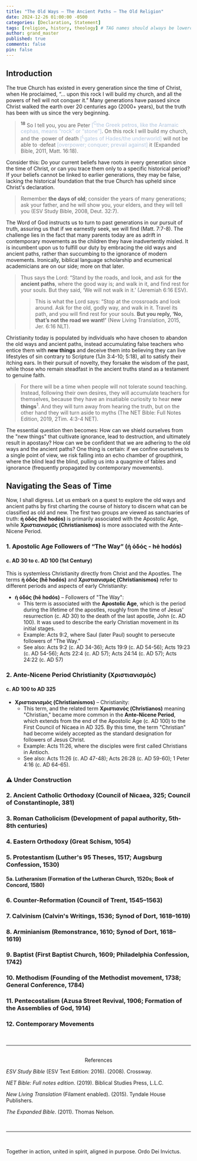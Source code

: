 ```yaml
---
title: "The Old Ways — The Ancient Paths — The Old Religion"
date: 2024-12-26 01:00:00 -0500
categories: [Declaration, Statement]
tags: [religion, history, theology] # TAG names should always be lowercase
author: grand_master
published: true
comments: false
pin: false
---
```


## Introduction

The true Church has existed in every generation since the time of Christ, when He proclaimed, &ldquo;... upon this rock I will build my church, and all the powers of hell will not conquer it.&rdquo; Many generations have passed since Christ walked the earth over 20 centuries ago (2000+ years), but the truth has been with us since the very beginning.

> <sup style="font-weight:bold;">18</sup> So I tell you, you are Peter <span style="color:LightSteelBlue;">[<sup>C</sup>the Greek petros, like the Aramaic cephas, means “rock” or “stone”]</span>. On this rock I will build my church, and the ·power of death <span style="color:LightSteelBlue;">[<sup>L</sup>gates of Hades/the underworld]</span> will not be able to ·defeat <span style="color:LightSteelBlue;">[overpower; conquer; prevail against]</span> it (Expanded Bible, 2011, Matt. 16:18).

Consider this: Do your current beliefs have roots in every generation since the time of Christ, or can you trace them only to a specific historical period? If your beliefs cannot be linked to earlier generations, they may be false, lacking the historical foundation that the true Church has upheld since Christ's declaration.

> Remember **the days of old**; consider the years of many generations; ask your father, and he will show you, your elders, and they will tell you (ESV Study Bible, 2008, Deut. 32:7).

The Word of God instructs us to turn to past generations in our pursuit of truth, assuring us that if we earnestly seek, we will find (Matt. 7:7-8). The challenge lies in the fact that many parents today are as adrift in contemporary movements as the children they have inadvertently misled. It is incumbent upon us to fulfill our duty by embracing the old ways and ancient paths, rather than succumbing to the ignorance of modern movements. Ironically, biblical language scholarship and ecumenical academicians are on our side; more on that later.

> Thus says the Lord: “Stand by the roads, and look, and ask for **the ancient paths**, where the good way is; and walk in it, and find rest for your souls. But they said, ‘We will not walk in it.’ (Jeremiah 6:16 ESV).
>> This is what the Lord says: “Stop at the crossroads and look around. Ask for the old, godly way, and walk in it. Travel its path, and you will find rest for your souls. **But you reply, ‘No, that’s not the road we want!’** (New Living Translation, 2015, Jer. 6:16 NLT).

Christianity today is populated by individuals who have chosen to abandon the old ways and ancient paths, instead accumulating false teachers who entice them with **new things** and deceive them into believing they can live lifestyles of sin contrary to Scripture (1Jn 3:4-10; 5:18), all to satisfy their itching ears. In their pursuit of novelty, they forsake the wisdom of the past, while those who remain steadfast in the ancient truths stand as a testament to genuine faith.

> For there will be a time when people will not tolerate sound teaching. Instead, following their own desires, they will accumulate teachers for themselves, because they have an insatiable curiosity to hear **new things**<sup>1</sup>. And they will turn away from hearing the truth, but on the other hand they will turn aside to myths (The NET Bible: Full Notes Edition, 2019, 2Tim. 4:3-4 NET).

The essential question then becomes: How can we shield ourselves from the "new things" that cultivate ignorance, lead to destruction, and ultimately result in apostasy? How can we be confident that we are adhering to the old ways and the ancient paths? One thing is certain: if we confine ourselves to a single point of view, we risk falling into an echo chamber of groupthink, where the blind lead the blind, pulling us into a quagmire of fables and ignorance (frequently propagated by contemporary movements).

## Navigating the Seas of Time

Now, I shall digress. Let us embark on a quest to explore the old ways and ancient paths by first charting the course of history to discern what can be classified as old and new. The first two groups are viewed as sanctuaries of truth: **ἡ ὁδός (hē hodós)** is primarily associated with the Apostolic Age, while **Χριστιανισμός (Christianismos)** is more associated with the Ante-Nicene Period.

### 1. Apostolic Age Followers of “The Way” (ἡ ὁδός - hė hodós)
#### c. AD 30 to c. AD 100 (1st Century)

This is systemless Christianity directly from Christ and the Apostles. The terms **ἡ ὁδός (hē hodós)** and **Χριστιανισμός (Christianismos)** refer to different periods and aspects of early Christianity:

- **ἡ ὁδός (hē hodós)** – Followers of "The Way":
   - This term is associated with the **Apostolic Age**, which is the period during the lifetime of the apostles, roughly from the time of Jesus' resurrection (c. AD 30) to the death of the last apostle, John (c. AD 100). It was used to describe the early Christian movement in its initial stages.
   - Example: Acts 9:2, where Saul (later Paul) sought to persecute followers of "The Way."
   - See also: Acts 9:2 (c. AD 34-36); Acts 19:9 (c. AD 54-56); Acts 19:23 (c. AD 54-56); Acts 22:4 (c. AD 57); Acts 24:14 (c. AD 57); Acts 24:22 (c. AD 57)

<!-- - Jesus & The Apostles (1st Century): The teachings of Jesus Christ and the writings of the Apostles recorded in the New Testament, which form the foundation of Christian doctrine and belief.

    - Taught trustful belief as justifying: (Rom. 3:28; Eph 2:8-9; Jn 3:16; 5:24; 6:47; 11:25-26; Lk 8:12).
    - Taught repentance alongside faith (Mk 1:15; Lk 13:3; Mt 4:17; Rev 2:5,16,22; 3:3,19) as a turning away (Acts 3:26; cf. Acts 3:19) brought on by Godly sorrow (2 Cor. 7:10). This is corroborated as “feel remorse, repent, be converted (in religio-ethical sense),” according to our most authoritative Greek lexicons. Jesus describes repentance the same as in the OT (Mt. 11:21-22; Job 42:6).
    - Taught “resulting” fruit-bearing (Jn 15:1-17; Mt 7:15-20; 13:1-23; Mk 4:1-20; Lk 6:43-45).
    - Taught “resulting” obedience: (Jn 14:15,21; 15:10).

  - Jesus (c. 6/4 BC – c. AD 30/33).
  - Peter (c. 1 – AD 64/68)
  - Andrew (c. 5/6 – AD 100)
  - James, son of Zebedee (c. 1 – AD 44)
  - John (c. 6 – c. AD 100)
  - Philip (Died c. 80 AD)
  - Bartholomew (Died c. 69/71)
  - Matthew
  - Thomas (Died AD 72)
  - James, son of Alphaeus
  - Jude (Died c. AD 65)
  - Simon the Zealot (Died ~AD 65)
  - Judas Iscariot (Died AD 31)
  - Matthias (Died c. AD 80)
  - Paul (c. 5 - 64/67 AD)
  - Barnabas (Unknown)
  - James, the Lord's brother (Died c. AD 62–69)
  - see Galatians 1:19
  - Andronicus (Unknown)
  see Romans 16:7
  - Junia (Unknown)
  see Romans 16:7
  - Apollos (Died c. AD 100)
  - Epaphroditus (Died Unknown)
  see Philippians 2:25 -->

### 2. Ante-Nicene Period Christianity (Χριστιανισμός)
#### c. AD 100 to AD 325

- **Χριστιανισμός (Christianismos)** – Christianity:
   - This term, and the related term **Χριστιανός (Christianos)** meaning "Christian," became more common in the **Ante-Nicene Period**, which extends from the end of the Apostolic Age (c. AD 100) to the First Council of Nicaea in AD 325. By this time, the term "Christian" had become widely accepted as the standard designation for followers of Jesus Christ.
   - Example: Acts 11:26, where the disciples were first called Christians in Antioch.
   - See also: Acts 11:26 (c. AD 47-48); Acts 26:28 (c. AD 59-60); 1 Peter 4:16 (c. AD 64-65).

<!-- Consider my articles on being a systemless moderate and basic protestant. -->
<!-- - [Call no man your teacher](https://sevenshepherd.github.io/call-no-man-your-teacher/).
- [The Hierarchy of Authority & How To Be A Good Berean](https://sevenshepherd.github.io/hierarchy-of-authority/). -->

### ⚠️ Under Construction
### 2. Ancient Catholic Orthodoxy (Council of Nicaea, 325; Council of Constantinople, 381)
### 3. Roman Catholicism (Development of papal authority, 5th-8th centuries)
### 4. Eastern Orthodoxy (Great Schism, 1054)
### 5. Protestantism (Luther's 95 Theses, 1517; Augsburg Confession, 1530)
#### 5a. Lutheranism (Formation of the Lutheran Church, 1520s; Book of Concord, 1580)
### 6. Counter-Reformation (Council of Trent, 1545–1563)
### 7. Calvinism (Calvin's Writings, 1536; Synod of Dort, 1618–1619)
### 8. Arminianism (Remonstrance, 1610; Synod of Dort, 1618–1619)
### 9. Baptist (First Baptist Church, 1609; Philadelphia Confession, 1742)
### 10. Methodism (Founding of the Methodist movement, 1738; General Conference, 1784)
### 11. Pentecostalism (Azusa Street Revival, 1906; Formation of the Assemblies of God, 1914)
### 12. Contemporary Movements

<!-- The verse where Paul advises against labeling ourselves after specific leaders is found in 1 Corinthians 1:12-13. It states:

> "What I mean is that each one of you says, “I follow Paul,” or “I follow Apollos,” or “I follow Cephas,” or “I follow Christ.” 13 Is Christ divided? Was Paul crucified for you? Or were you baptized in the name of Paul?" (ESV)

Paul's point here is to emphasize unity in Christ rather than division by allegiance to specific human leaders. If you label yourselves with **Calvin**ism, **Arminian**ism, **Chafer**anism, you are going directly against the word of God and **your doctrine is not sound**. Cease divisions (Jude 1:19). -->


<br>

---

<br>

<div style="text-align:center;">References</div>

<span></span>

*ESV Study Bible* (ESV Text Edition: 2016). (2008). Crossway.

*NET Bible: Full notes edition*. (2019). Biblical Studies Press, L.L.C.

*New Living Translation* (Filament enabled). (2015). Tyndale House Publishers.

*The Expanded Bible*. (2011). Thomas Nelson.

<br>

---

<br>

Together in action, united in spirit, aligned in purpose. Ordo Dei Invictus.

<script>
    var refTagger = {
        settings: {
            bibleVersion: 'ESV',
            tooltipStyle: 'dark'
        }
    };

    (function(d, t) {
        var n=d.querySelector('[nonce]');
        refTagger.settings.nonce = n && (n.nonce||n.getAttribute('nonce'));
        var g = d.createElement(t), s = d.getElementsByTagName(t)[0];
        g.src = 'https://api.reftagger.com/v2/RefTagger.js';
        g.nonce = refTagger.settings.nonce;
        s.parentNode.insertBefore(g, s);
    }(document, 'script'));
</script>
